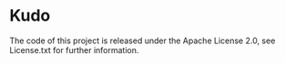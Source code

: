 Kudo
====

The code of this project is released under the Apache License 2.0, see
License.txt for further information.
